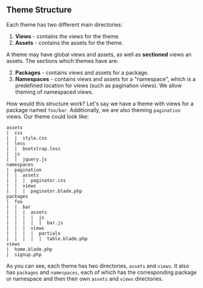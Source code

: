 ## Theme Structure

Each theme has two different main directories:

1. **Views** - contains the views for the theme.
2. **Assets** - contains the assets for the theme.

A theme may have global views and assets, as well as **sectioned** views an assets. The sections which themes have are:

2. **Packages** - contains views and assets for a package.
3. **Namespaces** - contains views and assets for a "namespace", which is a predefined location for views (such as pagination views). We allow theming of namespaced views.

How would this structure work? Let's say we have a theme with views for a package named `foo/bar`. Additionally, we are also theming `pagination` views. Our theme could look like:

	assets
	|  css
	|  |  style.css
	|  less
	|  |  bootstrap.less
	|  js
	|  |  jquery.js
	namespaces
	|  pagination
	|  |  assets
	|  |  |  paginator.css
	|  |  views
	|  |  |  paginator.blade.php
	packages
	|  foo
	|  |  bar
	|  |  |  assets
	|  |  |  |  js
	|  |  |  |  |  bar.js
	|  |  |  views
	|  |  |  |  partials
	|  |  |  |  |  table.blade.php
	views
	|  home.blade.php
	|  signup.php

As you can see, each theme has two directories, `assets` and `views`. It also has `packages` and `namespaces`, each of which has the corresponding package or namespace and then their own `assets` and `views` directories.
